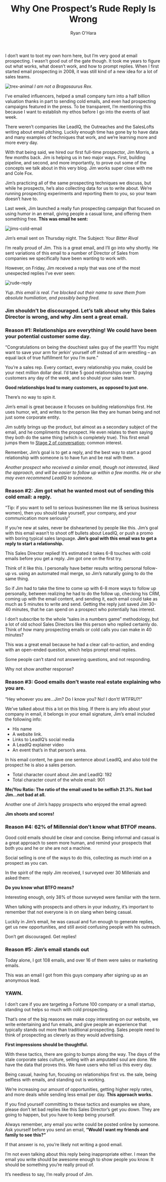 ﻿---
title: Why One Prospect’s Rude Reply Is Wrong
description: One of my SDRs sent an entertaining cold email to generate opportunities. As many of you know, while we’re getting the wheels turning on LeadIQ, we’re actively prospecting using our own product to build our company. We believe that the best way to know what our customers are going through is do what they do everyday; send cold emails.
coverImage: /img/trex-animal.jpg
publishDate: Jul 19, 2016

author: Ryan O'Hara
authorProfile:  Ryan O'Hara has been an early employee at several startups helping them with marketing and prospecting tactics, including Dyn who was acquired by Oracle for $600+ million in 2016. He's had prospecting campaigns featured in Fortune, Mashable, and TheNextWeb. Ryan specializes in branding, business development, prospecting, and coaching people on how to make good digital first impressions. He also mentors two accelerators, The Iron Yard and The Alpha Loft, and hosts The Prospecting Podcast.
authorImage: /img/Ryan-OHara-Headshot.png
---

I don’t want to toot my own horn here, but I’m very good at email prospecting. I wasn’t good out of the gate though. It took me years to figure out what works, what doesn’t work, and how to prompt replies. When I first started email prospecting in 2008, it was still kind of a new idea for a lot of sales teams.

![trex-animal](/img/trex-animal.jpg) _I am not a Bragasaurus Rex._

I’ve emailed influencers, helped a small company turn into a half billion valuation thanks in part to sending cold emails, and even had prospecting campaigns featured in the press. To be transparent, I’m mentioning this because I want to establish my ethos before I go into the events of last week.

There weren’t companies like LeadIQ, the Outreaches and the SalesLofts writing about email pitching. Luckily enough time has gone by to have data and many examples of techniques that work, and we’re learning more and more every day.

With that being said, we hired our first full-time prospector, Jim Morris, a few months back. Jim is helping us in two major ways. First, building pipeline, and second, and more importantly, to prove out some of the concepts we talk about in this very blog. Jim works super close with me and Cole Fox.

Jim’s practicing all of the same prospecting techniques we discuss, but while he prospects, he’s also collecting data for us to write about. We’re running prospecting experiments and reporting them to you, so your team doesn’t have to.

Last week, Jim launched a really fun prospecting campaign that focused on using humor in an email, giving people a casual tone, and offering them something free. **This was email he sent:**

![jims-cold-email](/img/jims-cold-email.png)

Jim’s email sent on Thursday night. The Subject: Your _Bitter Rival_

I’m really proud of Jim. This is a great email, and I’ll go into why shortly. He sent variations of this email to a number of Director of Sales from companies we specifically have been wanting to work with.

However, on Friday, Jim received a reply that was one of the most unexpected replies I’ve ever seen:

![rude-reply](/img/rude-reply.png)

_Yup..this email is real. I’ve blocked out their name to save them from absolute humiliation, and possibly being fired._

### Jim shouldn’t be discouraged. Let’s talk about why this Sales Director is wrong, and why Jim sent a great email.

### Reason #1: Relationships are everything! We could have been your potential customer some day.

“Congratulations on being the douchiest sales guy of the year!!!! You might want to save your arm for jerkin’ yourself off instead of arm wrestling – an equal lack of true fulfillment for you I’m sure.”

You’re a sales rep. Every contact, every relationship you make, could be your next million dollar deal. I’d take 5 good relationships over 10 paying customers any day of the week, and so should your sales team.

**Good relationships lead to many customers, as opposed to just one.**

There’s no way to spin it.

Jim’s email is great because it focuses on building relationships first. He uses humor, wit, and writes to the person like they are human being and not just some corporate entity.

Jim subtly brings up the product, but almost as a secondary subject of the email, and he compliments the prospect. He even relates to them saying they both do the same thing (which is completely true). This first email jumps them to [Stage 2 of conversation](https://leadiq.io/learn/blog/2016/07/15/the-3-stages-of-conversation/); common interest.

Remember, Jim’s goal is to get a reply, and the best way to start a good relationship with someone is to have fun and be real with them.

_Another prospect who received a similar email, though not interested, liked the approach, and will be easier to follow up within a few months. He or she may even recommend LeadIQ to someone._

### Reason #2: Jim got what he wanted most out of sending this cold email: a reply.

“Tip: if you want to sell to serious businessmen like me (& serious business women), then you should take yourself, your company, and your communication more seriously”

If you’re new at sales, never be disheartened by people like this. Jim’s goal with this email wasn’t to shoot off bullets about LeadIQ, or push a promo with boring typical sales language. **Jim’s goal with this email was to get a reply to start a relationship.**

This Sales Director replied! It’s estimated it takes 6-8 touches with cold emails before you get a reply. Jim got one on the first try.

Think of it like this. I personally have better results writing personal follow-up vs. using an automated mail merge, so Jim’s naturally going to do the same thing.

So if Jim had to take the time to come up with 6-8 more ways to follow up personally, between realizing he had to do the follow up, checking his CRM, coming up with the email content, and sending it, each email could take as much as 5 minutes to write and send. Getting the reply just saved Jim 30-40 minutes, that he can spend on a prospect who potentially has interest.

I don’t subscribe to the whole “sales in a numbers game” methodology, but a lot of old school Sales Directors like this person who replied certainly do. Think of how many prospecting emails or cold calls you can make in 40 minutes?

This was a great email because he had a clear call-to-action, and ending with an open-ended question, which helps prompt email replies.

Some people can’t stand not answering questions, and not responding.

Why not show another response?

### Reason #3: Good emails don’t waste real estate explaining who you are.

“Hey whoever you are…Jim? Do I know you? No! I don’t! WTFRU?!”

We’ve talked about this a lot on this blog. If there is any info about your company in email, it belongs in your email signature, Jim’s email included the following info:

*   His name
*   A website link.
*   Links to LeadIQ’s social media
*   A LeadIQ explainer video
*   An event that’s in that person’s area.

In his email content, he gave one sentence about LeadIQ, and also told the prospect he is also a sales person.

*   Total character count about Jim and LeadIQ: 192
*   Total character count of the whole email: 901

**Me/You Ratio: The ratio of the email used to be selfish 21.3%. Not bad Jim…not bad at all.**

Another one of Jim’s happy prospects who enjoyed the email agreed:

**Jim shoots and scores!**

### Reason #4: 62% of Millennial don’t know what BTFOF means.

Good cold emails should be clear and concise. Being informal and casual is a great approach to seem more human, and remind your prospects that both you and he or she are not a machine.

Social selling is one of the ways to do this, collecting as much intel on a prospect as you can.

In the spirit of the reply Jim received, I surveyed over 30 Millenials and asked them:

**Do you know what BTFO means?**

Interesting enough, only 38% of those surveyed were familiar with the term.

When talking with prospects and others in your industry, it’s important to remember that not everyone is in on slang when being casual.

Luckily in Jim’s email, he was casual and fun enough to generate replies, get us new opportunities, and still avoid confusing people with his outreach.

Don’t get discouraged. Get replies!

### Reason #5: Jim’s email stands out

Today alone, I got 108 emails, and over 16 of them were sales or marketing emails.

This was an email I got from this guys company after signing up as an anonymous lead.

### YAWN.

I don’t care if you are targeting a Fortune 100 company or a small startup, standing out helps so much with cold prospecting.

That’s one of the big reasons we make copy interesting on our website, we write entertaining and fun emails, and give people an experience that typically stands out more than traditional prospecting. Sales people need to think of prospecting as cleverly as they would advertising.

**First impressions should be thoughtful.**

With these tactics, there are going to bumps along the way. The days of the stale corporate sales culture, selling with an amputated soul are done. We have the data that proves this. We have users who tell us this every day.

Being casual, having fun, focusing on relationships first vs. the sale, being selfless with emails, and standing out is working.

We’re increasing our amount of opportunities, getting higher reply rates, and more deals while sending less email per day. **This approach works.**

If you find yourself committing to these tactics and examples we share, please don’t let bad replies like this Sales Director’s get you down. They are going to happen, but you have to keep being yourself.

Always remember, any email you write could be posted online by someone. Ask yourself before you send an email, **“Would I want my friends and family to see this?”**

If that answer is no, you’re likely not writing a good email.

I’m not even talking about this reply being inappropriate either. I mean the email you write should be awesome enough to show people you know. It should be something you’re really proud of.

It’s needless to say, I’m really proud of Jim.